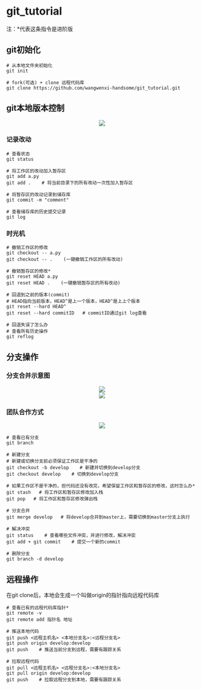 # git_tutorial
注：*代表这条指令是进阶版

## git初始化
```
# 从本地文件夹初始化
git init

# fork(可选) + clone 远程代码库
git clone https://github.com/wangwenxi-handsome/git_tutorial.git
```

## git本地版本控制
<div align=center><img src="https://github.com/wangwenxi-handsome/git_tutorial/blob/main/fig/all-states.png"/></div>

### 记录改动
```
# 查看状态
git status

# 将工作区的改动加入暂存区
git add a.py
git add .    # 将当前目录下的所有改动一次性加入暂存区

# 将暂存区的改动记录到储存库
git commit -m "comment"

# 查看储存库的历史提交记录
git log
```

### 时光机
```
# 撤销工作区的修改
git checkout -- a.py
git checkout -- .    (一键撤销工作区的所有改动)

# 撤销暂存区的修改*
git reset HEAD a.py
git reset HEAD .    (一键撤销暂存区的所有改动)

# 回退到之前的版本(commit)
# HEAD指向当前版本，HEAD^是上一个版本，HEAD^是上上个版本
git reset --hard HEAD^
git reset --hard commitID   # commitID通过git log查看

# 回退失误了怎么办
# 查看所有历史操作
git reflog
```

## 分支操作
### 分支合并示意图
<div align=center><img src="https://github.com/wangwenxi-handsome/git_tutorial/blob/main/fig/branch.png"/></div>
<div align=center><img src="https://github.com/wangwenxi-handsome/git_tutorial/blob/main/fig/merge.png"/></div>

### 团队合作方式
<div align=center><img src="https://github.com/wangwenxi-handsome/git_tutorial/blob/main/fig/flow.png"/></div>

```
# 查看已有分支
git branch

# 新建分支
# 新建或切换分支前必须保证工作区是干净的
git checkout -b develop    # 新建并切换到develop分支
git checkout develop    # 切换到develop分支

# 如果工作区不是干净的，但代码还没有改完，希望保留工作区和暂存区的修改，这时怎么办*
git stash   # 将工作区和暂存区修改加入栈
git pop   # 将工作区和暂存区修改弹出栈

# 分支合并
git merge develop   # 将develop合并到master上，需要切换到master分支上执行

# 解决冲突
git status    # 查看哪些文件冲突，并进行修改，解决冲突
git add + git commit    # 提交一个新的commit

# 删除分支
git branch -d develop
```

## 远程操作
在git clone后，本地会生成一个叫做origin的指针指向远程代码库
```
# 查看已有的远程代码库指针*
git remote -v
git remote add 指针名 地址

# 推送本地代码
git push <远程主机名> <本地分支名>:<远程分支名>
git push origin develop:develop
git push    # 推送当前分支到远程，需要有跟踪关系

# 拉取远程代码
git pull <远程主机名> <远程分支名>:<本地分支名>
git pull origin develop:develop
git push    # 拉取远程分支到本地，需要有跟踪关系
```
